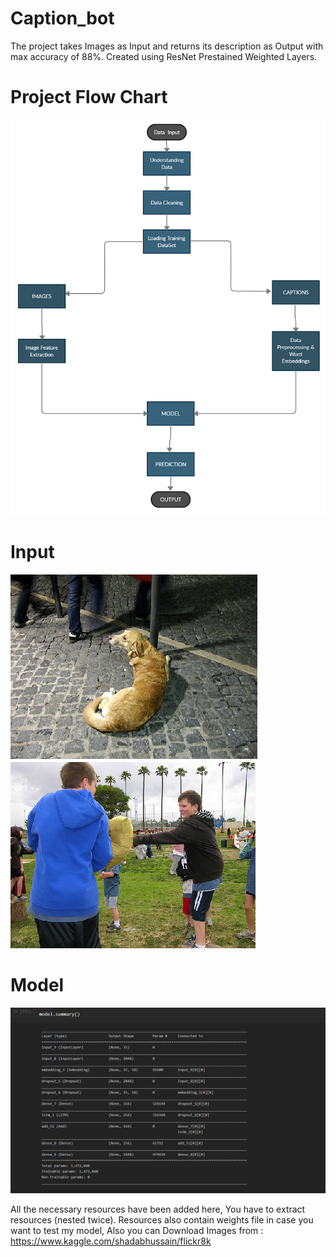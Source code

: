 # Caption_bot
The project takes Images as Input and returns its description as Output with max accuracy of 88%. 
Created using ResNet Prestained Weighted Layers.


# Project Flow Chart
<a href="http://fvcproductions.com"><img src="https://github.com/gyrsh/Caption_bot/blob/master/Untitled%20Workspace.jpg" ></a>

# Input 
<a href="http://fvcproductions.com"><img src="https://github.com/gyrsh/Caption_bot/blob/master/download.png" ></a>
<a href="http://fvcproductions.com"><img src="https://github.com/gyrsh/Caption_bot/blob/master/download%20(1).png" ></a>

# Model
<a href="http://fvcproductions.com"><img src="https://github.com/gyrsh/Caption_bot/blob/master/Screenshot%20(50).png" ></a>

All the necessary resources have been added here, You have to extract resources (nested twice). Resources also contain weights file in case you want to test my model, Also you can Download Images from : https://www.kaggle.com/shadabhussain/flickr8k
